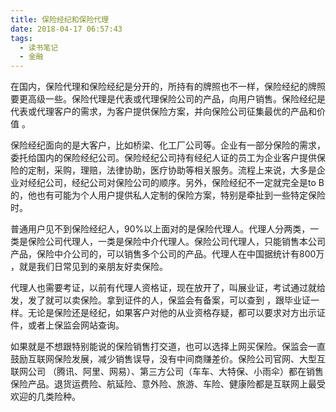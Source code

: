 ```yaml
---
title: 保险经纪和保险代理
date: 2018-04-17 06:57:43
tags:
  - 读书笔记
  - 金融
---
```


在国内，保险代理和保险经纪是分开的，所持有的牌照也不一样，保险经纪的牌照要更高级一些。保险代理是代表或代理保险公司的产品，向用户销售。保险经纪是代表或代理客户的需求，为客户提供保险方案，并向保险公司征集最优的产品和价值 。

保险经纪面向的是大客户，比如桥梁、化工厂公司等。企业有一部分保险的需求，委托给国内的保险经纪公司。保险经纪公司持有经纪人证的员工为企业客户提供保险的定制，采购，理赔，法律协助，医疗协助等相关服务。流程上来说，大多是企业对经纪公司，经纪公司对保险公司的顺序。另外，保险经纪不一定就完全是to B的，他也有可能为个人用户提供私人定制的保险方案，特别是牵扯到一些特定保险时。

普通用户见不到保险经纪人，90%以上面对的是保险代理人。代理人分两类，一类是保险公司代理人，一类是保险中介代理人。保险公司代理人，只能销售本公司产品，保险中介公司的，可以销售多个公司的产品。代理人在中国据统计有800万 ，就是我们日常见到的亲朋友好卖保险。

代理人也需要考证，以前有代理人资格证，现在放开了，叫展业证，考试通过就给发，发了就可以卖保险。拿到证件的人，保监会有备案，可以查到 ，跟毕业证一样。无论是保险还是经纪，如果客户对他的从业资格存疑，都可以要求对方出示证件，或者上保监会网站查询。

如果就是不想跟特别能说的保险销售打交道，也可以选择上网买保险。保监会一直鼓励互联网保险发展，减少销售误导，没有中间商赚差价。保险公司官网、大型互联网公司 （腾讯、阿里、网易）、第三方公司（车车、大特保、小雨伞）都在销售保险产品。退货运费险、航延险、意外险、旅游、车险、健康险都是互联网上最受欢迎的几类险种。
